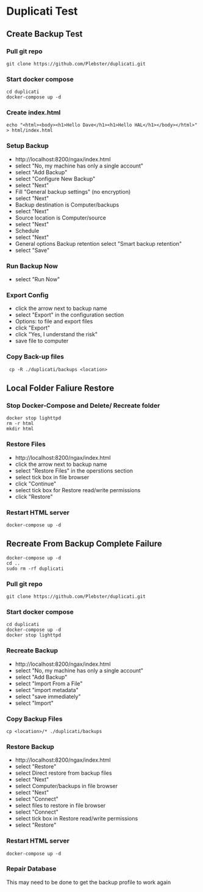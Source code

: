 # Duplicati Test
## Create Backup Test
### Pull git repo
    git clone https://github.com/Plebster/duplicati.git
### Start docker compose
    cd duplicati
    docker-compose up -d
### Create index.html
    echo "<html><body><h1>Hello Dave</h1><h1>Hello HAL</h1></body></html>" > html/index.html
### Setup Backup
 - http://localhost:8200/ngax/index.html
 - select "No, my machine has only a single account"
 - select "Add Backup"
 - select "Configure New Backup"
 - select "Next"
 - Fill "General backup settings" (no encryption)
 - select "Next"
 - Backup destination is Computer/backups
 - select "Next"
 - Source location is Computer/source
 - select "Next"
 - Schedule
 - select "Next"
 - General options Backup retention select "Smart backup retention"
 - select "Save"
### Run Backup Now
- select  "Run Now" 
### Export Config
- click the arrow next to backup name
- select "Export" in the configuration section
- Options: to file and export files
- click "Export"
- click "Yes, I understand the risk"
- save file to computer
### Copy Back-up files
     cp -R ./duplicati/backups <location>
## Local Folder Faliure Restore
### Stop Docker-Compose and Delete/ Recreate folder
    docker stop lighttpd
    rm -r html
    mkdir html
### Restore Files
 - http://localhost:8200/ngax/index.html
- click the arrow next to backup name
- select "Restore Files" in the operstions section
- select tick box in file browser
- click "Continue"
- select tick box for Restore read/write permissions
- click "Restore"
### Restart HTML server
    docker-compose up -d
## Recreate From Backup Complete Failure
    docker-compose up -d
    cd ..
    sudo rm -rf duplicati
### Pull git repo
    git clone https://github.com/Plebster/duplicati.git
### Start docker compose
    cd duplicati
    docker-compose up -d
    docker stop lighttpd
### Recreate  Backup
 - http://localhost:8200/ngax/index.html
 - select "No, my machine has only a single account"
 - select "Add Backup"
 - select "Import From a File"
 - select "import metadata"
 - select "save immediately"
 - select "Import"
### Copy  Backup Files
    cp <location>/* ./duplicati/backups
### Restore  Backup 
 - http://localhost:8200/ngax/index.html
 - select "Restore"
 - select Direct restore from backup files
 - select "Next"
 - select Computer/backups in file browser
 - select "Next"
 - select "Connect"
 - select files to restore in file browser
 - select "Connect"
 - select tick box in Restore read/write permissions
 - select "Restore"
### Restart HTML server
    docker-compose up -d
### Repair Database
This may need to be done to get the backup profile to work again
